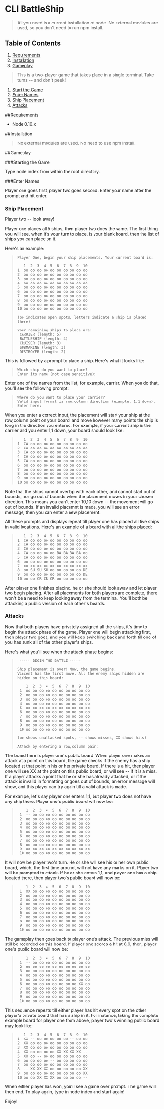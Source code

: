 # CLI BattleShip

> All you need is a current installation of node. No external modules are used, so you don't need to run npm install. 

## Table of Contents

1. [Requirements](#requirements)
1. [Installation](#installation)
1. [Gameplay](#gameplay)
> This is a two-player game that takes place in a single terminal. Take turns -- and don't peek!
   1. [Start the Game](#start-the-game)
   1. [Enter Names](#enter-names)
   1. [Ship Placement](#ship-placement) 
   1. [Attacks](#attacks)  

##Requirements
- Node 0.10.x

##Installation
> No external modules are used. No need to use npm install. 

##Gameplay

###Starting the Game

Type node index from within the root directory. 

###Enter Names

Player one goes first, player two goes second. Enter your name after the prompt and hit enter.

### Ship Placement

Player two -- look away! 

Player one places all 5 ships, then player two does the same. The first thing you will see,
when it's your turn to place, is your blank board, then the list of ships you can place on it. 

Here's an example: 

>     Player One, begin your ship placements. Your current board is:
>     
>        1  2  3  4  5  6  7  8  9  10
>     1  oo oo oo oo oo oo oo oo oo oo
>     2  oo oo oo oo oo oo oo oo oo oo
>     3  oo oo oo oo oo oo oo oo oo oo
>     4  oo oo oo oo oo oo oo oo oo oo
>     5  oo oo oo oo oo oo oo oo oo oo
>     6  oo oo oo oo oo oo oo oo oo oo
>     7  oo oo oo oo oo oo oo oo oo oo
>     8  oo oo oo oo oo oo oo oo oo oo
>     9  oo oo oo oo oo oo oo oo oo oo
>     10 oo oo oo oo oo oo oo oo oo oo
>     
>     (oo indicates open spots, letters indicate a ship is placed there)
>      
>     Your remaining ships to place are:
>      CARRIER (length: 5)
>      BATTLESHIP (length: 4)
>      CRUISER (length: 3)
>      SUBMARINE (length: 3)
>      DESTROYER (length: 2)

This is followed by a prompt to place a ship. Here's what it looks like: 
  
>     Which ship do you want to place?
>     Enter its name (not case sensitive):

Enter one of the names from the list, for example, carrier. When you do that, you'll see the following prompt: 

>     Where do you want to place your carrier?
>     Valid input format is row,column direction (example: 1,1 down). Enter here: 

When you enter a correct input, the placement will start your ship at the row,column point on your board, and move 
however many points the ship is long in the direction you entered. For example, if your current ship is the carrier 
and you enter 1,1 down, your board should look like: 

>        1  2  3  4  5  6  7  8  9  10
>     1  CA oo oo oo oo oo oo oo oo oo
>     2  CA oo oo oo oo oo oo oo oo oo
>     3  CA oo oo oo oo oo oo oo oo oo
>     4  CA oo oo oo oo oo oo oo oo oo
>     5  CA oo oo oo oo oo oo oo oo oo
>     6  oo oo oo oo oo oo oo oo oo oo
>     7  oo oo oo oo oo oo oo oo oo oo
>     8  oo oo oo oo oo oo oo oo oo oo
>     9  oo oo oo oo oo oo oo oo oo oo
>     10 oo oo oo oo oo oo oo oo oo oo

Note that the ships cannot overlap with each other, and cannot start out of bounds, nor go out of bounds when the placement moves
in your chosen direction. This means you can't enter 10,10 down -- the movement will go out of bounds. If an invalid placemnt is 
made, you will see an error message, then you can enter a new placement.

All these prompts and displays repeat till player one has placed all five ships in valid locations. Here's an example of a board with all 
the ships placed: 

>        1  2  3  4  5  6  7  8  9  10
>     1  CA oo oo oo oo oo oo oo oo oo
>     2  CA oo oo oo oo oo oo oo oo oo
>     3  CA oo oo oo oo oo oo oo oo oo
>     4  CA oo oo oo oo BA BA BA BA oo
>     5  CA oo oo oo oo oo oo oo oo oo
>     6  oo oo oo oo oo oo oo oo oo oo
>     7  oo oo oo oo oo oo oo oo oo oo
>     8  oo SU SU SU oo oo oo oo oo DE
>     9  oo oo oo oo oo oo oo oo oo DE
>     10 oo oo CR CR CR oo oo oo oo oo

After player one finishes placing, he or she should look away and let player two begin placing. After all placements for both players are complete, there won't be a need to keep looking away from the terminal. You'll both be attacking a public version of each other's boards. 

### Attacks

Now that both players have privately assigned all the ships, it's time to begin the attack phase of the game. Player one will begin 
attacking first, then player two goes, and you will keep switching back and forth till one of you has sunk all of the other player's ships. 

Here's what you'll see when the attack phase begins:

>      ~~~~~ BEGIN THE BATTLE ~~~~~
>     
>     Ship placement is over! Now, the game begins.
>     Vincent has the first move. All the enemy ships hidden are hidden on this board:
>     
>         1  2  3  4  5  6  7  8  9  10
>      1  oo oo oo oo oo oo oo oo oo oo
>      2  oo oo oo oo oo oo oo oo oo oo
>      3  oo oo oo oo oo oo oo oo oo oo
>      4  oo oo oo oo oo oo oo oo oo oo
>      5  oo oo oo oo oo oo oo oo oo oo
>      6  oo oo oo oo oo oo oo oo oo oo
>      7  oo oo oo oo oo oo oo oo oo oo
>      8  oo oo oo oo oo oo oo oo oo oo
>      9  oo oo oo oo oo oo oo oo oo oo
>      10 oo oo oo oo oo oo oo oo oo oo
>     
>     (oo shows unattacked spots, -- shows misses, XX shows hits)
>     
>     Attack by entering a row,column pair:

The board here is player one's public board. When player one makes an attack at a point on this board, the game checks if the enemy has a ship
located at that point in his or her private board. If there is a hit, then player one will see XX at the point on this public board, or will see --
if it is a miss. If a player attacks a point that he or she has already attacked, or if the attack is invalid in formatting or goes out of bounds, 
an error message will show, and this player can try again till a valid attack is made. 

For exampe, let's say player one enters 1,1, but player two does not have any ship there. Player one's public board will now be: 

>         1  2  3  4  5  6  7  8  9  10
>      1  -- oo oo oo oo oo oo oo oo oo
>      2  oo oo oo oo oo oo oo oo oo oo
>      3  oo oo oo oo oo oo oo oo oo oo
>      4  oo oo oo oo oo oo oo oo oo oo
>      5  oo oo oo oo oo oo oo oo oo oo
>      6  oo oo oo oo oo oo oo oo oo oo
>      7  oo oo oo oo oo oo oo oo oo oo
>      8  oo oo oo oo oo oo oo oo oo oo
>      9  oo oo oo oo oo oo oo oo oo oo
>      10 oo oo oo oo oo oo oo oo oo oo

It will now be player two's turn. He or she will see his or her own public board, which, the first time around, will not have any marks on it. Player
two will be prompted to attack. If he or she enters 1,1, and player one has a ship located there, then player two's public board will now be: 

>         1  2  3  4  5  6  7  8  9  10
>      1  XX oo oo oo oo oo oo oo oo oo
>      2  oo oo oo oo oo oo oo oo oo oo
>      3  oo oo oo oo oo oo oo oo oo oo
>      4  oo oo oo oo oo oo oo oo oo oo
>      5  oo oo oo oo oo oo oo oo oo oo
>      6  oo oo oo oo oo oo oo oo oo oo
>      7  oo oo oo oo oo oo oo oo oo oo
>      8  oo oo oo oo oo oo oo oo oo oo
>      9  oo oo oo oo oo oo oo oo oo oo
>      10 oo oo oo oo oo oo oo oo oo oo

The gameplay then goes back to player one's attack. The previous miss will still be recorded on this board. If player one scores a hit at 6,9, then, 
player one's public board will now be: 

>         1  2  3  4  5  6  7  8  9  10
>      1  -- oo oo oo oo oo oo oo oo oo
>      2  oo oo oo oo oo oo oo oo oo oo
>      3  oo oo oo oo oo oo oo oo oo oo
>      4  oo oo oo oo oo oo oo oo oo oo
>      5  oo oo oo oo oo oo oo oo oo oo
>      6  oo oo oo oo oo oo oo oo XX oo
>      7  oo oo oo oo oo oo oo oo oo oo
>      8  oo oo oo oo oo oo oo oo oo oo
>      9  oo oo oo oo oo oo oo oo oo oo
>      10 oo oo oo oo oo oo oo oo oo oo

This sequence repeats till either player has hit every spot on the other player's private board that has a ship in it. For instance, taking the 
complete example board for player one from above, player two's winning public board may look like: 

>        1  2  3  4  5  6  7  8  9  10
>     1  XX -- oo oo oo oo oo -- oo oo
>     2  XX oo oo oo oo oo oo oo oo oo
>     3  XX oo oo oo oo oo oo oo oo oo
>     4  XX oo oo oo oo XX XX XX XX --
>     5  XX oo -- oo oo oo oo oo oo oo
>     6  oo oo oo oo -- oo oo oo oo oo
>     7  oo oo oo oo oo oo oo oo oo oo
>     8  -- XX XX XX oo oo oo oo oo XX
>     9  oo oo oo oo oo oo oo oo oo XX
>     10 oo oo XX XX XX oo oo oo oo --


When either player has won, you'll see a game over prompt. The game will then end. To play again, type in node index and start again! 

Enjoy!

